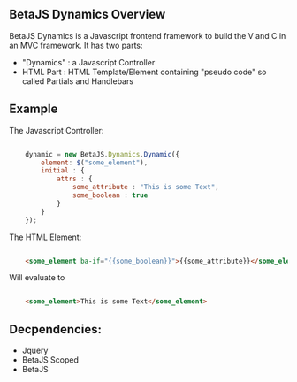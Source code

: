 
## BetaJS Dynamics Overview

BetaJS Dynamics is a Javascript frontend framework to build the V and C in an MVC framework.
It has two parts:

*    "Dynamics" : a Javascript Controller
*    HTML Part : HTML Template/Element containing "pseudo code" so called Partials and Handlebars


## Example

The Javascript Controller:

```js

    dynamic = new BetaJS.Dynamics.Dynamic({
        element: $("some_element"),
        initial : {
            attrs : {
                some_attribute : "This is some Text",
                some_boolean : true
            }
        }
    });

```

The HTML Element:

```html

    <some_element ba-if="{{some_boolean}}">{{some_attribute}}</some_element>

```

Will evaluate to


```html

    <some_element>This is some Text</some_element>

```

## Decpendencies:

*   Jquery
*   BetaJS Scoped
*   BetaJS
